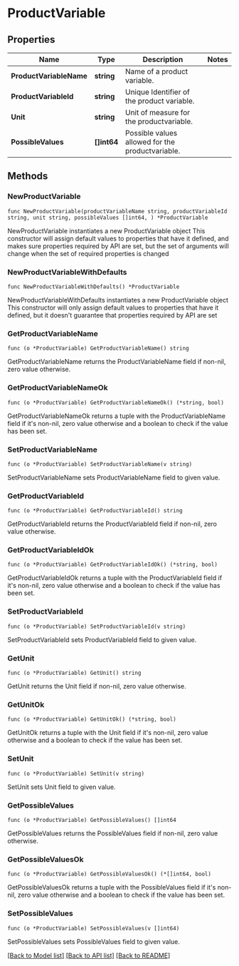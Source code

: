 # ProductVariable

## Properties

Name | Type | Description | Notes
------------ | ------------- | ------------- | -------------
**ProductVariableName** | **string** | Name of a product variable. | 
**ProductVariableId** | **string** | Unique Identifier of the product variable. | 
**Unit** | **string** | Unit of measure for the productvariable. | 
**PossibleValues** | **[]int64** | Possible values allowed for the productvariable. | 

## Methods

### NewProductVariable

`func NewProductVariable(productVariableName string, productVariableId string, unit string, possibleValues []int64, ) *ProductVariable`

NewProductVariable instantiates a new ProductVariable object
This constructor will assign default values to properties that have it defined,
and makes sure properties required by API are set, but the set of arguments
will change when the set of required properties is changed

### NewProductVariableWithDefaults

`func NewProductVariableWithDefaults() *ProductVariable`

NewProductVariableWithDefaults instantiates a new ProductVariable object
This constructor will only assign default values to properties that have it defined,
but it doesn't guarantee that properties required by API are set

### GetProductVariableName

`func (o *ProductVariable) GetProductVariableName() string`

GetProductVariableName returns the ProductVariableName field if non-nil, zero value otherwise.

### GetProductVariableNameOk

`func (o *ProductVariable) GetProductVariableNameOk() (*string, bool)`

GetProductVariableNameOk returns a tuple with the ProductVariableName field if it's non-nil, zero value otherwise
and a boolean to check if the value has been set.

### SetProductVariableName

`func (o *ProductVariable) SetProductVariableName(v string)`

SetProductVariableName sets ProductVariableName field to given value.


### GetProductVariableId

`func (o *ProductVariable) GetProductVariableId() string`

GetProductVariableId returns the ProductVariableId field if non-nil, zero value otherwise.

### GetProductVariableIdOk

`func (o *ProductVariable) GetProductVariableIdOk() (*string, bool)`

GetProductVariableIdOk returns a tuple with the ProductVariableId field if it's non-nil, zero value otherwise
and a boolean to check if the value has been set.

### SetProductVariableId

`func (o *ProductVariable) SetProductVariableId(v string)`

SetProductVariableId sets ProductVariableId field to given value.


### GetUnit

`func (o *ProductVariable) GetUnit() string`

GetUnit returns the Unit field if non-nil, zero value otherwise.

### GetUnitOk

`func (o *ProductVariable) GetUnitOk() (*string, bool)`

GetUnitOk returns a tuple with the Unit field if it's non-nil, zero value otherwise
and a boolean to check if the value has been set.

### SetUnit

`func (o *ProductVariable) SetUnit(v string)`

SetUnit sets Unit field to given value.


### GetPossibleValues

`func (o *ProductVariable) GetPossibleValues() []int64`

GetPossibleValues returns the PossibleValues field if non-nil, zero value otherwise.

### GetPossibleValuesOk

`func (o *ProductVariable) GetPossibleValuesOk() (*[]int64, bool)`

GetPossibleValuesOk returns a tuple with the PossibleValues field if it's non-nil, zero value otherwise
and a boolean to check if the value has been set.

### SetPossibleValues

`func (o *ProductVariable) SetPossibleValues(v []int64)`

SetPossibleValues sets PossibleValues field to given value.



[[Back to Model list]](../README.md#documentation-for-models) [[Back to API list]](../README.md#documentation-for-api-endpoints) [[Back to README]](../README.md)


